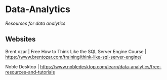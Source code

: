 
# Data-Analytics
_Resourses for data analytics_
  
## Websites
Brent ozar |
Free How to Think Like the SQL Server Engine Course |
https://www.brentozar.com/training/think-like-sql-server-engine/

Noble Desktop |
https://www.nobledesktop.com/learn/data-analytics/free-resources-and-tutorials

